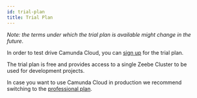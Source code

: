 ```yaml
---
id: trial-plan
title: Trial Plan
---
```


_Note: the terms under which the trial plan is available might change in the future_.

In order to test drive Camunda Cloud, you can [sign up](https://accounts.cloud.camunda.io/signup) for the trial plan.

The trial plan is free and provides access to a single Zeebe Cluster to be used for development projects.

In case you want to use Camunda Cloud in production we recommend switching to the [professional plan](./professional_overview.md).
